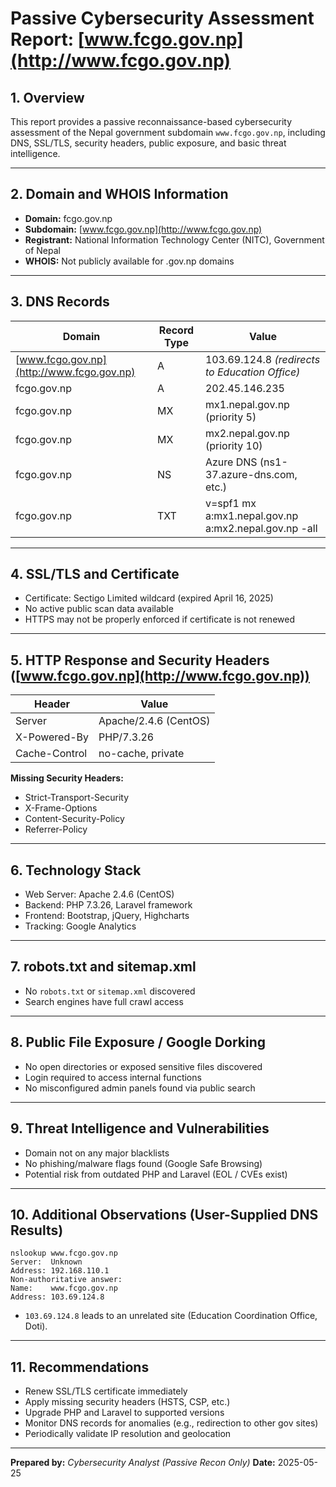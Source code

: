 # Passive Cybersecurity Assessment Report: [www.fcgo.gov.np](http://www.fcgo.gov.np)

## 1. Overview

This report provides a passive reconnaissance-based cybersecurity assessment of the Nepal government subdomain `www.fcgo.gov.np`, including DNS, SSL/TLS, security headers, public exposure, and basic threat intelligence.

---

## 2. Domain and WHOIS Information

* **Domain:** fcgo.gov.np
* **Subdomain:** [www.fcgo.gov.np](http://www.fcgo.gov.np)
* **Registrant:** National Information Technology Center (NITC), Government of Nepal
* **WHOIS:** Not publicly available for .gov.np domains

---

## 3. DNS Records

| Domain                                    | Record Type | Value                                                  |
| ----------------------------------------- | ----------- | ------------------------------------------------------ |
| [www.fcgo.gov.np](http://www.fcgo.gov.np) | A           | 103.69.124.8 *(redirects to Education Office)*         |
| fcgo.gov.np                               | A           | 202.45.146.235                                         |
| fcgo.gov.np                               | MX          | mx1.nepal.gov.np (priority 5)                          |
| fcgo.gov.np                               | MX          | mx2.nepal.gov.np (priority 10)                         |
| fcgo.gov.np                               | NS          | Azure DNS (ns1-37.azure-dns.com, etc.)                 |
| fcgo.gov.np                               | TXT         | v=spf1 mx a\:mx1.nepal.gov.np a\:mx2.nepal.gov.np -all |

---

## 4. SSL/TLS and Certificate

* Certificate: Sectigo Limited wildcard (expired April 16, 2025)
* No active public scan data available
* HTTPS may not be properly enforced if certificate is not renewed

---

## 5. HTTP Response and Security Headers ([www.fcgo.gov.np](http://www.fcgo.gov.np))

| Header        | Value                 |
| ------------- | --------------------- |
| Server        | Apache/2.4.6 (CentOS) |
| X-Powered-By  | PHP/7.3.26            |
| Cache-Control | no-cache, private     |

**Missing Security Headers:**

* Strict-Transport-Security
* X-Frame-Options
* Content-Security-Policy
* Referrer-Policy

---

## 6. Technology Stack

* Web Server: Apache 2.4.6 (CentOS)
* Backend: PHP 7.3.26, Laravel framework
* Frontend: Bootstrap, jQuery, Highcharts
* Tracking: Google Analytics

---

## 7. robots.txt and sitemap.xml

* No `robots.txt` or `sitemap.xml` discovered
* Search engines have full crawl access

---

## 8. Public File Exposure / Google Dorking

* No open directories or exposed sensitive files discovered
* Login required to access internal functions
* No misconfigured admin panels found via public search

---

## 9. Threat Intelligence and Vulnerabilities

* Domain not on any major blacklists
* No phishing/malware flags found (Google Safe Browsing)
* Potential risk from outdated PHP and Laravel (EOL / CVEs exist)

---

## 10. Additional Observations (User-Supplied DNS Results)

```
nslookup www.fcgo.gov.np
Server:  Unknown
Address: 192.168.110.1
Non-authoritative answer:
Name:    www.fcgo.gov.np
Address: 103.69.124.8
```

* `103.69.124.8` leads to an unrelated site (Education Coordination Office, Doti).

---

## 11. Recommendations

* Renew SSL/TLS certificate immediately
* Apply missing security headers (HSTS, CSP, etc.)
* Upgrade PHP and Laravel to supported versions
* Monitor DNS records for anomalies (e.g., redirection to other gov sites)
* Periodically validate IP resolution and geolocation

---

**Prepared by:** *Cybersecurity Analyst (Passive Recon Only)*
**Date:** 2025-05-25
